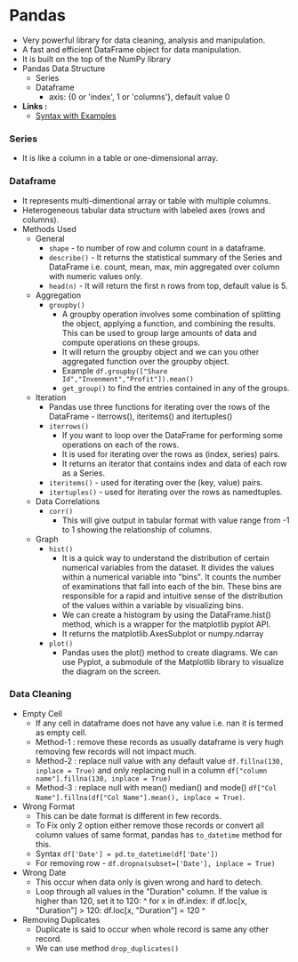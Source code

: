 # Pandas
-  Very powerful library for data cleaning, analysis and manipulation.
-  A fast and efficient DataFrame object for data manipulation.
-  It is built on the top of the NumPy library
-  Pandas Data Structure
   -  Series
   -  Dataframe
      -  axis: {0 or 'index', 1 or 'columns'}, default value 0
-  **Links :**
   -  [Syntax with Examples](pandas_example.md)

### Series
-  It is like a column in a table or one-dimensional array.

### Dataframe
-  It represents multi-dimentional array or table with multiple columns.
-  Heterogeneous tabular data structure with labeled axes (rows and columns).
-  Methods Used
   -  General
      -  `shape` - to number of row and column count in a dataframe.
      -  `describe()` - It returns the statistical summary of the Series and DataFrame i.e. count, mean, max, min aggregated over column with numeric values only.
      -  `head(n)` - It will return the first n rows from top, default value is 5.
   -  Aggregation
      -  `groupby()`
         -  A groupby operation involves some combination of splitting the object, applying a function, and combining the results. This can be used to group large amounts of data and compute operations on these groups.
         -  It will return the groupby object and we can you other aggregated function over the groupby object.
         -  Example `df.groupby(["Share Id","Invenment","Profit"]).mean()`
         -  `get_group()` to find the entries contained in any of the groups.
   -  Iteration
      -  Pandas use three functions for iterating over the rows of the DataFrame - iterrows(), iteritems() and itertuples()
      -  `iterrows()`
         -  If you want to loop over the DataFrame for performing some operations on each of the rows.
         -  It is used for iterating over the rows as (index, series) pairs.
         -  It returns an iterator that contains index and data of each row as a Series.
      -  `iteritems()` - used for iterating over the (key, value) pairs.
      -  `itertuples()` - used for iterating over the rows as namedtuples.
   -  Data Correlations
      -  `corr()`
         -  This will give output in tabular format with value range from -1 to 1 showing the relationship of columns.
   -  Graph
      -  `hist()`
         -  It is a quick way to understand the distribution of certain numerical variables from the dataset. It divides the values within a numerical variable into "bins". It counts the number of examinations that fall into each of the bin. These bins are responsible for a rapid and intuitive sense of the distribution of the values within a variable by visualizing bins.
         -  We can create a histogram by using the DataFrame.hist() method, which is a wrapper for the matplotlib pyplot API.
         -  It returns the matplotlib.AxesSubplot or numpy.ndarray
      -  `plot()`
         -  Pandas uses the plot() method to create diagrams. We can use Pyplot, a submodule of the Matplotlib library to visualize the diagram on the screen.
         

### Data Cleaning
-  Empty Cell
   -  If any cell in dataframe does not have any value i.e. nan it is termed as empty cell.
   -  Method-1 : remove these records as usually dataframe is very hugh removing few records will not impact much.
   -  Method-2 : replace null value with any default value `df.fillna(130, inplace = True)` and only replacing null in a column `df["column name"].fillna(130, inplace = True)`
   -  Method-3 : replace null with mean() median() and mode() `df["Col Name"].fillna(df["Col Name"].mean(), inplace = True)`.
-  Wrong Format
   -  This can be date format is different in few records.
   -  To Fix only 2 option either remove those records or convert all column values of same format, pandas has `to_datetime` method for this.
   -  Syntax `df['Date'] = pd.to_datetime(df['Date'])`
   -  For removing row - `df.dropna(subset=['Date'], inplace = True)`
-  Wrong Date
   -  This occur when data only is given wrong and hard to detech.
   -  Loop through all values in the "Duration" column. If the value is higher than 120, set it to 120:
^
    for x in df.index:
        if df.loc[x, "Duration"] > 120:
        df.loc[x, "Duration"] = 120
^
-  Removing Duplicates
   -  Duplicate is said to occur when whole record is same any other record.
   -  We can use method `drop_duplicates()`

